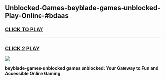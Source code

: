 
## Unblocked-Games-beyblade-games-unblocked-Play-Online-#bdaas
<h3>
<a href="https://premium.freeplayer.one?title=beyblade-games-unblocked&ref=27F">CLICK TO PLAY</a></h3>
<hr>

<h3>
<a href="https://premium.freeplayer.one?title=beyblade-games-unblocked&ref=27F">CLICK 2 PLAY</a>
  
</h3>

<a href="https://premium.freeplayer.one?title=beyblade-games-unblocked&ref=27F"><img src="https://clearcache.store/games.png"></a>


**beyblade-games-unblocked games unblocked: Your Gateway to Fun and Accessible Online Gaming**
